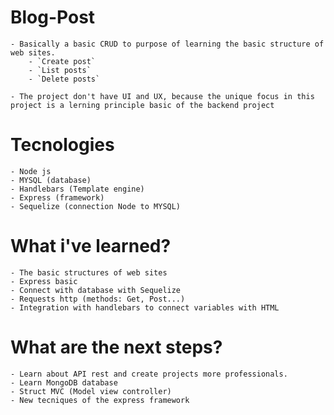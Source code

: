 # Blog-Post

    - Basically a basic CRUD to purpose of learning the basic structure of web sites.
        - `Create post`
        - `List posts`
        - `Delete posts`
    
    - The project don't have UI and UX, because the unique focus in this project is a lerning principle basic of the backend project

# Tecnologies

    - Node js
    - MYSQL (database)
    - Handlebars (Template engine)
    - Express (framework)
    - Sequelize (connection Node to MYSQL)

# What i've learned?

    - The basic structures of web sites
    - Express basic
    - Connect with database with Sequelize
    - Requests http (methods: Get, Post...)
    - Integration with handlebars to connect variables with HTML

# What are the next steps?

    - Learn about API rest and create projects more professionals.
    - Learn MongoDB database
    - Struct MVC (Model view controller)
    - New tecniques of the express framework